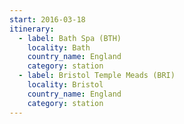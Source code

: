 ```yaml
---
start: 2016-03-18
itinerary:
  - label: Bath Spa (BTH)
    locality: Bath
    country_name: England
    category: station
  - label: Bristol Temple Meads (BRI)
    locality: Bristol
    country_name: England
    category: station
---
```


